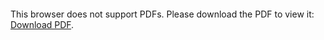 <object data="christ-in-song/CIS1908pdfs/351.pdf" type="application/pdf" width="100%" height="1024px">
    <embed src="christ-in-song/CIS1908pdfs/351.pdf">
        <p>This browser does not support PDFs. Please download the PDF to view it: <a href="christ-in-song/CIS1908pdfs/351.pdf">Download PDF</a>.</p>
    </embed>
</object>
